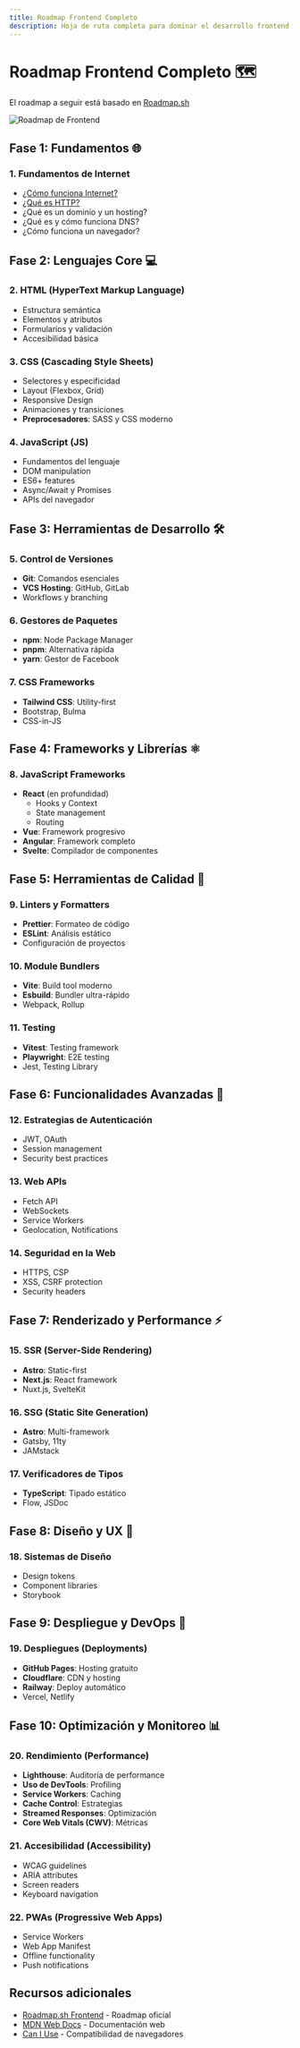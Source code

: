 ```yaml
---
title: Roadmap Frontend Completo
description: Hoja de ruta completa para dominar el desarrollo frontend, desde los fundamentos hasta las tecnologías más avanzadas.
---
```


# Roadmap Frontend Completo 🗺️

El roadmap a seguir está basado en [Roadmap.sh](https://roadmap.sh/frontend)

![Roadmap de Frontend](/roadmap.png)

## Fase 1: Fundamentos 🌐

### 1. Fundamentos de Internet
- [¿Cómo funciona Internet?](/fundamentals/internet)
- [¿Qué es HTTP?](/fundamentals/http)
- ¿Qué es un dominio y un hosting?
- ¿Qué es y cómo funciona DNS?
- ¿Cómo funciona un navegador?

## Fase 2: Lenguajes Core 💻

### 2. HTML (HyperText Markup Language)
- Estructura semántica
- Elementos y atributos
- Formularios y validación
- Accesibilidad básica

### 3. CSS (Cascading Style Sheets)
- Selectores y especificidad
- Layout (Flexbox, Grid)
- Responsive Design
- Animaciones y transiciones
- **Preprocesadores**: SASS y CSS moderno

### 4. JavaScript (JS)
- Fundamentos del lenguaje
- DOM manipulation
- ES6+ features
- Async/Await y Promises
- APIs del navegador

## Fase 3: Herramientas de Desarrollo 🛠️

### 5. Control de Versiones
- **Git**: Comandos esenciales
- **VCS Hosting**: GitHub, GitLab
- Workflows y branching

### 6. Gestores de Paquetes
- **npm**: Node Package Manager
- **pnpm**: Alternativa rápida
- **yarn**: Gestor de Facebook

### 7. CSS Frameworks
- **Tailwind CSS**: Utility-first
- Bootstrap, Bulma
- CSS-in-JS

## Fase 4: Frameworks y Librerías ⚛️

### 8. JavaScript Frameworks
- **React** (en profundidad)
  - Hooks y Context
  - State management
  - Routing
- **Vue**: Framework progresivo
- **Angular**: Framework completo
- **Svelte**: Compilador de componentes

## Fase 5: Herramientas de Calidad 🔧

### 9. Linters y Formatters
- **Prettier**: Formateo de código
- **ESLint**: Análisis estático
- Configuración de proyectos

### 10. Module Bundlers
- **Vite**: Build tool moderno
- **Esbuild**: Bundler ultra-rápido
- Webpack, Rollup

### 11. Testing
- **Vitest**: Testing framework
- **Playwright**: E2E testing
- Jest, Testing Library

## Fase 6: Funcionalidades Avanzadas 🚀

### 12. Estrategias de Autenticación
- JWT, OAuth
- Session management
- Security best practices

### 13. Web APIs
- Fetch API
- WebSockets
- Service Workers
- Geolocation, Notifications

### 14. Seguridad en la Web
- HTTPS, CSP
- XSS, CSRF protection
- Security headers

## Fase 7: Renderizado y Performance ⚡

### 15. SSR (Server-Side Rendering)
- **Astro**: Static-first
- **Next.js**: React framework
- Nuxt.js, SvelteKit

### 16. SSG (Static Site Generation)
- **Astro**: Multi-framework
- Gatsby, 11ty
- JAMstack

### 17. Verificadores de Tipos
- **TypeScript**: Tipado estático
- Flow, JSDoc

## Fase 8: Diseño y UX 🎨

### 18. Sistemas de Diseño
- Design tokens
- Component libraries
- Storybook

## Fase 9: Despliegue y DevOps 🚀

### 19. Despliegues (Deployments)
- **GitHub Pages**: Hosting gratuito
- **Cloudflare**: CDN y hosting
- **Railway**: Deploy automático
- Vercel, Netlify

## Fase 10: Optimización y Monitoreo 📊

### 20. Rendimiento (Performance)
- **Lighthouse**: Auditoría de performance
- **Uso de DevTools**: Profiling
- **Service Workers**: Caching
- **Cache Control**: Estrategias
- **Streamed Responses**: Optimización
- **Core Web Vitals (CWV)**: Métricas

### 21. Accesibilidad (Accessibility)
- WCAG guidelines
- ARIA attributes
- Screen readers
- Keyboard navigation

### 22. PWAs (Progressive Web Apps)
- Service Workers
- Web App Manifest
- Offline functionality
- Push notifications

## Recursos adicionales

- [Roadmap.sh Frontend](https://roadmap.sh/frontend) - Roadmap oficial
- [MDN Web Docs](https://developer.mozilla.org/) - Documentación web
- [Can I Use](https://caniuse.com/) - Compatibilidad de navegadores

